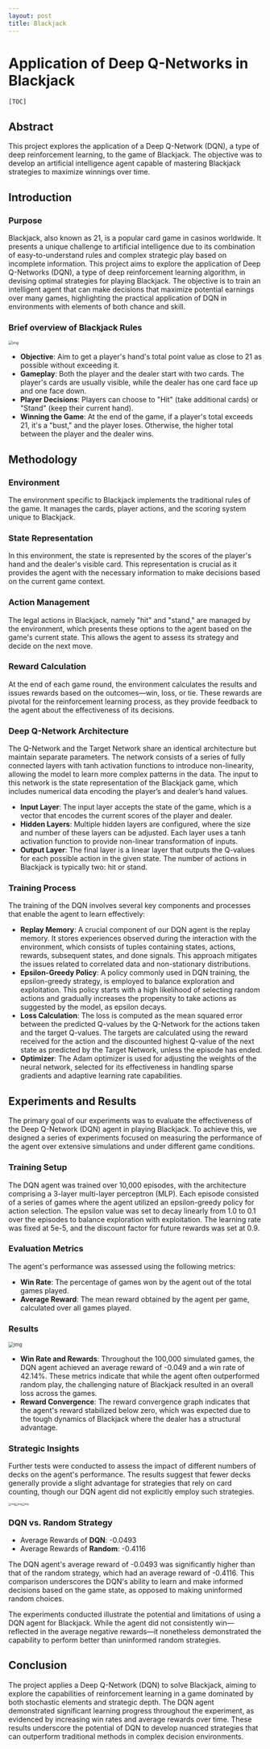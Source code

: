```yaml
---
layout: post
title: Blackjack
---
```


<link rel="stylesheet" type="text/css" href="./_style/style.css">

# Application of Deep Q-Networks in Blackjack

`[TOC]`

## Abstract

This project explores the application of a Deep Q-Network (DQN), a type of deep reinforcement learning, to the game of Blackjack. The objective was to develop an artificial intelligence agent capable of mastering Blackjack strategies to maximize winnings over time.  

## Introduction

### Purpose

Blackjack, also known as 21, is a popular card game in casinos worldwide. It presents a unique challenge to artificial intelligence due to its combination of easy-to-understand rules and complex strategic play based on incomplete information. This project aims to explore the application of Deep Q-Networks (DQN), a type of deep reinforcement learning algorithm, in devising optimal strategies for playing Blackjack. The objective is to train an intelligent agent that can make decisions that maximize potential earnings over many games, highlighting the practical application of DQN in environments with elements of both chance and skill.

### Brief overview of Blackjack Rules

<img src="https://lh7-us.googleusercontent.com/jCmogdeEoFOs-gxZo0q4vKFYyqPHiKIcDaHsMNLwgvzY3hL9LVavB2m24o6H7igdloL49T0W1xUYdIp2wybKJflIHn-bxgcoO80YAEID12cMHZAusQZC7itJp_I-PDVuniirr4CUVRTDvvG_R35Z1yLkQg=s2048" alt="img" style="zoom:50%;" />

- **Objective**: Aim to get a player's hand's total point value as close to 21 as possible without exceeding it.
- **Gameplay**: Both the player and the dealer start with two cards. The player's cards are usually visible, while the dealer has one card face up and one face down.
- **Player Decisions**: Players can choose to "Hit" (take additional cards) or "Stand" (keep their current hand).
- **Winning the Game**: At the end of the game, if a player's total exceeds 21, it's a "bust," and the player loses. Otherwise, the higher total between the player and the dealer wins.

## Methodology

### Environment

The environment specific to Blackjack implements the traditional rules of the game. It manages the cards, player actions, and the scoring system unique to Blackjack.

### State Representation

In this environment, the state is represented by the scores of the player's hand and the dealer's visible card. This representation is crucial as it provides the agent with the necessary information to make decisions based on the current game context.

### Action Management

The legal actions in Blackjack, namely "hit" and "stand," are managed by the environment, which presents these options to the agent based on the game's current state. This allows the agent to assess its strategy and decide on the next move.

### Reward Calculation

At the end of each game round, the environment calculates the results and issues rewards based on the outcomes—win, loss, or tie. These rewards are pivotal for the reinforcement learning process, as they provide feedback to the agent about the effectiveness of its decisions.

### Deep Q-Network Architecture

The Q-Network and the Target Network share an identical architecture but maintain separate parameters. The network consists of a series of fully connected layers with tanh activation functions to introduce non-linearity, allowing the model to learn more complex patterns in the data. The input to this network is the state representation of the Blackjack game, which includes numerical data encoding the player’s and dealer’s hand values.

- **Input Layer**: The input layer accepts the state of the game, which is a vector that encodes the current scores of the player and dealer.
- **Hidden Layers**: Multiple hidden layers are configured, where the size and number of these layers can be adjusted. Each layer uses a tanh activation function to provide non-linear transformation of inputs.
- **Output Layer**: The final layer is a linear layer that outputs the Q-values for each possible action in the given state. The number of actions in Blackjack is typically two: hit or stand.

### Training Process

The training of the DQN involves several key components and processes that enable the agent to learn effectively:

- **Replay Memory**: A crucial component of our DQN agent is the replay memory. It stores experiences observed during the interaction with the environment, which consists of tuples containing states, actions, rewards, subsequent states, and done signals. This approach mitigates the issues related to correlated data and non-stationary distributions.
- **Epsilon-Greedy Policy**: A policy commonly used in DQN training, the epsilon-greedy strategy, is employed to balance exploration and exploitation. This policy starts with a high likelihood of selecting random actions and gradually increases the propensity to take actions as suggested by the model, as epsilon decays.
- **Loss Calculation**: The loss is computed as the mean squared error between the predicted Q-values by the Q-Network for the actions taken and the target Q-values. The targets are calculated using the reward received for the action and the discounted highest Q-value of the next state as predicted by the Target Network, unless the episode has ended.
- **Optimizer**: The Adam optimizer is used for adjusting the weights of the neural network, selected for its effectiveness in handling sparse gradients and adaptive learning rate capabilities.

## Experiments and Results

The primary goal of our experiments was to evaluate the effectiveness of the Deep Q-Network (DQN) agent in playing Blackjack. To achieve this, we designed a series of experiments focused on measuring the performance of the agent over extensive simulations and under different game conditions.

### Training Setup

The DQN agent was trained over 10,000 episodes, with the architecture comprising a 3-layer multi-layer perceptron (MLP). Each episode consisted of a series of games where the agent utilized an epsilon-greedy policy for action selection. The epsilon value was set to decay linearly from 1.0 to 0.1 over the episodes to balance exploration with exploitation. The learning rate was fixed at 5e-5, and the discount factor for future rewards was set at 0.9.

### Evaluation Metrics

The agent's performance was assessed using the following metrics:
- **Win Rate**: The percentage of games won by the agent out of the total games played.
- **Average Reward**: The mean reward obtained by the agent per game, calculated over all games played.

### Results

<img src="https://lh7-us.googleusercontent.com/BbreMbSc8S7TKIEw8n9L9PxOj4SzuqEBGp0RM5wRWLLQosLnupVQnD4luAJNKfSNIAHuU5NCRGrMU4as1vqGJHy4jHqbGFWglFoJQKitme9ZBYfYE1m7he_2fjNCKKudnDFVYF78L22EHvhbQ5l6dykmCA=s2048" alt="img" style="zoom: 67%;" />

- **Win Rate and Rewards**: Throughout the 100,000 simulated games, the DQN agent achieved an average reward of -0.049 and a win rate of 42.14%. These metrics indicate that while the agent often outperformed random play, the challenging nature of Blackjack resulted in an overall loss across the games.
- **Reward Convergence**: The reward convergence graph indicates that the agent's reward stabilized below zero, which was expected due to the tough dynamics of Blackjack where the dealer has a structural advantage.

### Strategic Insights

Further tests were conducted to assess the impact of different numbers of decks on the agent's performance. The results suggest that fewer decks generally provide a slight advantage for strategies that rely on card counting, though our DQN agent did not explicitly employ such strategies.

<img src="https://lh7-us.googleusercontent.com/30eNon6Jg7P9aWK7Gpex_dyOaGW2VPgn4FOxuQw33xPgK_29BkMgcVzkpigQ3UynqsXIghSt0Ai1OZt7Re-E9wJl-f-4iIdBhiLJYJ2Q10Wk1lVJ9dtYSqIt5JAnYpZYaLLs_jNUfQ65OdseFqGNLM-q5w=s2048" alt="img" style="zoom: 33%;" /><img src="https://lh7-us.googleusercontent.com/eOmK5aYtjAL6y4KMUgLu_JyjQoLJbDx1j9RDNRn0CypeqZ-8l94Sc7jRMK6i_WJ0BsWoFto1PYF5GntAeiFh0Xm67bqFTZD_irLNMU2jtzDhKUmxtz-mc7ME9GNqea4KDwEcl8M78q0gRuamiPrxAW1FYg=s2048" alt="img" style="zoom: 33%;" /><img src="https://lh7-us.googleusercontent.com/rXlriHaC6umd-qsPfoLrUWzav9yezu_IA6F7Q6DG547idsjSeOhCB1TZIv_EJDPW2R3b9r_Y84WoN2e28BwYg-Jy0nyI9DzUNBIBs6s6ZtHEeqOd5NlraAmBosmUzpfHiRx2E5WeZfo3Dqi5ZyW2illddA=s2048" alt="img" style="zoom: 33%;" />

### DQN vs. Random Strategy

* Average Rewards of **DQN**: -0.0493
* Average Rewards of **Random**: -0.4116

The DQN agent's average reward of -0.0493 was significantly higher than that of the random strategy, which had an average reward of -0.4116. This comparison underscores the DQN's ability to learn and make informed decisions based on the game state, as opposed to making uninformed random choices.

The experiments conducted illustrate the potential and limitations of using a DQN agent for Blackjack. While the agent did not consistently win—reflected in the average negative rewards—it nonetheless demonstrated the capability to perform better than uninformed random strategies. 

## Conclusion

The project applies a Deep Q-Network (DQN) to solve Blackjack, aiming to explore the capabilities of reinforcement learning in a game dominated by both stochastic elements and strategic depth. The DQN agent demonstrated significant learning progress throughout the experiment, as evidenced by increasing win rates and average rewards over time. These results underscore the potential of DQN to develop nuanced strategies that can outperform traditional methods in complex decision environments.